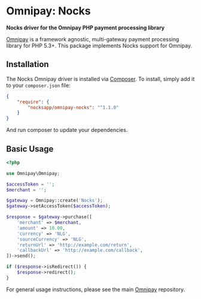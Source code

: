 # Omnipay: Nocks

**Nocks driver for the Omnipay PHP payment processing library**

[Omnipay](https://github.com/thephpleague/omnipay) is a framework agnostic, multi-gateway payment
processing library for PHP 5.3+. This package implements Nocks support for Omnipay.

## Installation

The Nocks Omnipay driver is installed via [Composer](http://getcomposer.org/). To install, simply add it
to your `composer.json` file:

```json
{
    "require": {
        "nocksapp/omnipay-nocks": "^1.1.0"
    }
}
```

And run composer to update your dependencies.

## Basic Usage

```php
<?php

use Omnipay\Omnipay;

$accessToken = '';
$merchant = '';

$gateway = Omnipay::create('Nocks');
$gateway->setAccessToken($accessToken);

$response = $gateway->purchase([
	'merchant' => $merchant,
	'amount' => 10.00,
	'currency' => 'NLG',
	'sourceCurrency' => 'NLG',
	'returnUrl' => 'http://example.com/return',
	'callbackUrl' => 'http://example.com/callback',
])->send();

if ($response->isRedirect()) {
	$response->redirect();
}

```

For general usage instructions, please see the main [Omnipay](https://github.com/thephpleague/omnipay)
repository.
